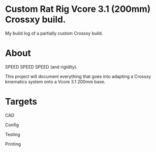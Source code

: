 # Custom Rat Rig Vcore 3.1 (200mm) Crossxy build.
My build log of a partially custom Crossxy build. 

# About
SPEED SPEED SPEED (and rigidity).

This project will document everything that goes into adapting a Crossxy kinematics system onto a Vcore 3.1 200mm base.

# Targets
CAD

Config

Testing

Printing
